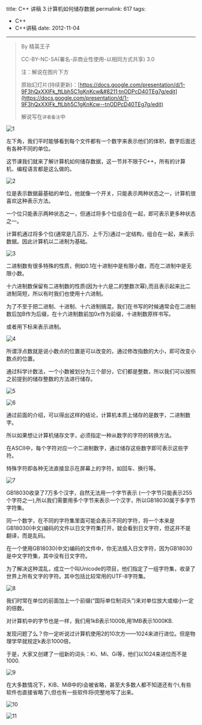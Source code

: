 title: C++ 讲稿 3.计算机如何储存数据
permalink: 617
tags:
  - C++
  - C++讲稿
date: 2012-11-04
---

> By 精英王子
>
>   CC-BY-NC-SA(署名-非商业性使用-以相同方式共享) 3.0
>
> 注：解说在图片下方
>
> 原始幻灯片(持续更新)：[https://docs.google.com/presentation/d/1-9F3hQxXXlFk_ftLbh5C1gKnKcw&#8211;tnODPcD40TEg7g/edit](https://docs.google.com/presentation/d/1-9F3hQxXXlFk_ftLbh5C1gKnKcw--tnODPcD40TEg7g/edit)
>
>   解说写在`讲者备注`中

![1](http://i.minus.com/ipzdmyiAnrrk9.png)

左下角，我们平时能够看到每个文件都有一个数字来表示他们的体积，数字后面还有各种不同的单位。

这节课我们就来了解计算机如何储存数据，这一节并不限于C++，所有的计算机、编程语言都是这么做的。

![2](http://i.minus.com/iXU9j73ekzj0I.png)

位是表示数据最基础的单位，他就像一个开关，只能表示两种状态之一，计算机很喜欢这种表示方法。

一个位只能表示两种状态之一，但通过将多个位组合在一起，即可表示更多种状态之一。

计算机通过将多个位(通常是几百万、上千万)通过一定结构，组合在一起，来表示数据。因此计算机以二进制为基础。

![3](http://i.minus.com/ibdnQMHg8IwKee.png)

二进制数有很多特殊的性质，例如0.1在十进制中是有限小数，而在二进制中是无限小数。

十六进制数保留有二进制数的性质(因为十六是二的整数次幂),而且表示起来比二进制简短，所以有时我们也使用十六进制。

为了不至于把二进制、十进制、十六进制搞混，我们在书写的时候通常会在二进制数后加B作为后缀，在十六进制数前加0x作为前缀，十进制数原样书写。

或者用下标来表示进制。

![4](http://i.minus.com/ij0NTGqdIVBTn.png)

所谓浮点数就是说小数点的位置是可以改变的，通过修改指数的大小，即可改变小数点的位置。

通过科学计数法，一个小数被划分为三个部分，它们都是整数，所以我们可以按照之前提到的储存整数的方法进行储存。

![5](http://i.minus.com/i7sHHyY5Mo2oe.png)

![6](http://i.minus.com/ibyexPOrDGRBlz.png)

通过前面的介绍，可以得出这样的结论，计算机本质上储存的是数字，二进制数字。

所以如果想让计算机储存文字，必须指定一种从数字的字符的转换方法。

在ASCII中，每个字符对应一个二进制数字，通过储存这些数字即可表示这些字符。

特殊字符即各种无法直接显示在屏幕上的字符，如回车、换行等。

![7](http://i.minus.com/iber5WwXfGww72.png)

GB18030收录了7万多个汉字，自然无法用一个字节表示 (一个字节只能表示255个字符之一),所以我们需要用多个字节来表示一个汉字，所以GB18030属于多字节字符集。

同一个数字，在不同的字符集里面可能会表示不同的字符，将一个本来是GB18030(中文)编码的文件以日文字符集打开，就会看到日文字符，但这并不是翻译，而是乱码。

在一个使用GB18030(中文)编码的文件中，你无法插入日文字符，因为GB18030是中文字符集，其中没有日文字符。

为了解决这种混乱，成立一个叫Unicode的项目，他们指定了一组字符集，收录了世界上所有文字的字符。其中包括比较常用的UTF-8字符集。

![8](http://i.minus.com/ibnk1zvqnqW4BG.png)

我们时常在单位的前面加上一个前缀(“国际单位制词头”)来对单位放大或缩小一定的倍数。

对计算机中的字节也是一样，我们用1kB表示1000B,用1MB表示1000KB.

发现问题了么？你一定听说过计算机使用2的10次方——1024来进行进位。但是物理学早就规定k表示1000倍，

于是，大家又创建了一组新的词头：Ki、Mi、Gi等，他们以1024来进位而不是1000.

![9](http://i.minus.com/iJmXi6PWSIQCV.png)

在大多数情况下，KiB、MiB中的i会被省略，甚至大多数人都不知道还有个i,有些软件也直接省略了i,但也有一些软件将i完整地写了出来。

![10](http://i.minus.com/iXkQJUR8LArPE.png)

![11](http://i.minus.com/ibwPeizlLHFktu.png)
